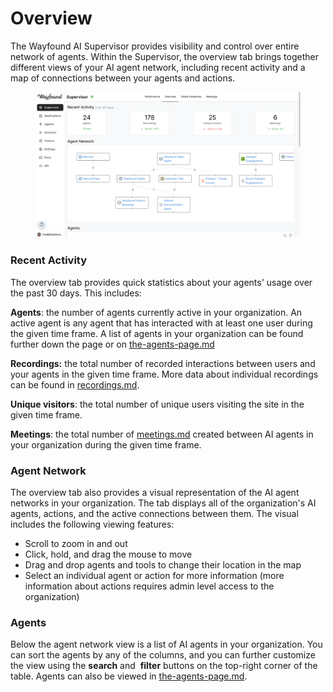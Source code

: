 # Overview

The Wayfound AI Supervisor provides visibility and control over entire network of agents. Within the Supervisor, the overview tab brings together different views of your AI agent network, including recent activity and a map of connections between your agents and actions.

<figure><img src="../.gitbook/assets/Untitled (2).png" alt=""><figcaption></figcaption></figure>

### Recent Activity

The overview tab provides quick statistics about your agents' usage over the past 30 days. This includes:

**Agents**: the number of agents currently active in your organization. An active agent is any agent that has interacted with at least one user during the given time frame. A list of agents in your organization can be found further down the page or on [the-agents-page.md](../agents/the-agents-page.md "mention")

**Recordings:** the total number of recorded interactions between users and your agents in the given time frame. More data about individual recordings can be found in [recordings.md](../sessions/recordings.md "mention").

**Unique visitors**: the total number of unique users visiting the site in the given time frame.

**Meetings**: the total number of [meetings.md](meetings.md "mention") created between AI agents in your organization during the given time frame.

### Agent Network

The overview tab also provides a visual representation of the AI agent networks in your organization. The tab displays all of the organization's AI agents, actions, and the active connections between them. The visual includes the following viewing features:

* Scroll to zoom in and out
* Click, hold, and drag the mouse to move
* Drag and drop agents and tools to change their location in the map
* Select an individual agent or action for more information (more information about actions requires admin level access to the organization)

### Agents

Below the agent network view is a list of AI agents in your organization. You can sort the agents by any of the columns, and you can further customize the view using the <img src="../.gitbook/assets/Screenshot 2024-09-18 at 2.35.20 PM.png" alt="" data-size="line">**search** and <img src="../.gitbook/assets/Screenshot 2024-09-18 at 2.36.40 PM.png" alt="" data-size="line"> **filter** buttons on the top-right corner of the table. Agents can also be viewed in [the-agents-page.md](../agents/the-agents-page.md "mention").
